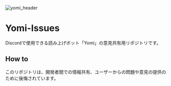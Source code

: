 ![yomi_header](https://github.com/Yomi-TtS/Yomi-Issues/assets/75792981/11483308-e158-4e9b-89c7-9d0bcc0fe727)
# Yomi-Issues
Discordで使用できる読み上げボット「Yomi」の意見共有用リポジトリです。

## How to
このリポジトリは、開発者間での情報共有、ユーザーからの問題や意見の提供のために後悔されています。
